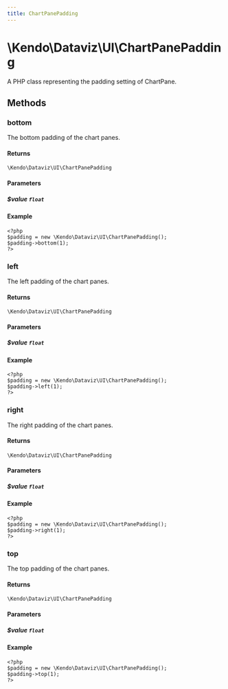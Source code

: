 ```yaml
---
title: ChartPanePadding
---
```


# \Kendo\Dataviz\UI\ChartPanePadding

A PHP class representing the padding setting of ChartPane.


## Methods

### bottom
The bottom padding of the chart panes.

#### Returns
`\Kendo\Dataviz\UI\ChartPanePadding`

#### Parameters

##### $value `float`



#### Example 
    <?php
    $padding = new \Kendo\Dataviz\UI\ChartPanePadding();
    $padding->bottom(1);
    ?>

### left
The left padding of the chart panes.

#### Returns
`\Kendo\Dataviz\UI\ChartPanePadding`

#### Parameters

##### $value `float`



#### Example 
    <?php
    $padding = new \Kendo\Dataviz\UI\ChartPanePadding();
    $padding->left(1);
    ?>

### right
The right padding of the chart panes.

#### Returns
`\Kendo\Dataviz\UI\ChartPanePadding`

#### Parameters

##### $value `float`



#### Example 
    <?php
    $padding = new \Kendo\Dataviz\UI\ChartPanePadding();
    $padding->right(1);
    ?>

### top
The top padding of the chart panes.

#### Returns
`\Kendo\Dataviz\UI\ChartPanePadding`

#### Parameters

##### $value `float`



#### Example 
    <?php
    $padding = new \Kendo\Dataviz\UI\ChartPanePadding();
    $padding->top(1);
    ?>

